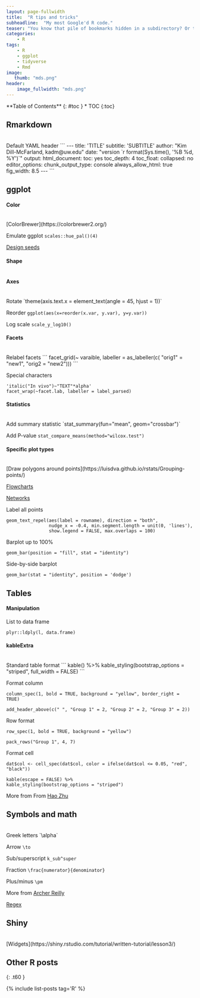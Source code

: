 ```yaml
---
layout: page-fullwidth
title:  "R tips and tricks"
subheadline:  "My most Google'd R code."
teaser: "You know that pile of bookmarks hidden in a subdirectory? Or those pages Google reminds you that you 'visited many times'? Here, I collect all that code in one place. It's mostly for me but if you find it useful, go for it!"
categories:
    - R
tags:
    - R
    - ggplot
    - tidyverse
    - Rmd
image:
   thumb: "mds.png"
header:
    image_fullwidth: "mds.png"
---
```

<div class="panel radius" markdown="1">
**Table of Contents**
{: #toc }
*  TOC
{:toc}
</div>

## Rmarkdown
<br>
Default YAML header
```
---
title: 'TITLE'
subtitle: 'SUBTITLE'
author: "Kim Dill-McFarland, kadm@uw.edu"
date: "version `r format(Sys.time(), '%B %d, %Y')`"
output:
  html_document:
    toc: yes
    toc_depth: 4
    toc_float:
      collapsed: no
editor_options:
  chunk_output_type: console
always_allow_html: true
fig_width: 8.5
---
```

## ggplot

#### Color
<br>
[ColorBrewer](https://colorbrewer2.org/)

Emulate ggplot `scales::hue_pal()(4)`

[Design seeds](https://www.design-seeds.com/)

#### Shape

<img class="t60" src="{{ site.urlimg }}ggplot2-shape-identity.png" alt="">

#### Axes
<br>
Rotate `theme(axis.text.x = element_text(angle = 45, hjust = 1))`

Reorder `ggplot(aes(x=reorder(x.var, y.var), y=y.var))`

Log scale `scale_y_log10()`

#### Facets
<br>
Relabel facets
```
facet_grid(~ varaible, labeller = as_labeller(c( "orig1" = "new1", "orig2 = "new2")))
```

Special characters 
```
'italic("In vivo")~"TEXT"*alpha'
facet_wrap(~facet.lab, labeller = label_parsed)
```

#### Statistics
<br>
Add summary statistic `stat_summary(fun="mean", geom="crossbar")`

Add P-value `stat_compare_means(method="wilcox.test")`

#### Specific plot types
<br>
[Draw polygons around points](https://luisdva.github.io/rstats/Grouping-points/)

[Flowcharts](https://rich-iannone.github.io/DiagrammeR/graphs.html#node-edge-data-frames)

[Networks](https://rpubs.com/updragon/ggraph_tricks)

Label all points
```
geom_text_repel(aes(label = rowname), direction = "both",
                nudge_x = -0.4, min.segment.length = unit(0, 'lines'),
                show.legend = FALSE, max.overlaps = 100)
```

Barplot up to 100%
```
geom_bar(position = "fill", stat = "identity")
```

Side-by-side barplot
```
geom_bar(stat = "identity", position = 'dodge')
```

## Tables
#### Manipulation

List to data frame
```
plyr::ldply(l, data.frame)
```

#### kableExtra
<br>
Standard table format
```
kable() %>%
kable_styling(bootstrap_options = "striped", full_width = FALSE)
```

Format column
```
column_spec(1, bold = TRUE, background = "yellow", border_right = TRUE)

add_header_above(c(" ", "Group 1" = 2, "Group 2" = 2, "Group 3" = 2))
```

Row format
```
row_spec(1, bold = TRUE, background = "yellow")

pack_rows("Group 1", 4, 7)
```

Format cell
```
dat$col <- cell_spec(dat$col, color = ifelse(dat$col <= 0.05, "red", "black"))

kable(escape = FALSE) %>%
kable_styling(bootstrap_options = "striped")
```

More from From [Hao Zhu](https://cran.r-project.org/web/packages/kableExtra/vignettes/awesome_table_in_html.html)

## Symbols and math
<br>
Greek letters `\alpha`

Arrow `\to`

Sub/superscript `k_sub^super`

Fraction `\frac{numerator}{denominator}`

Plus/minus `\pm`

More from [Archer Reilly](http://csrgxtu.github.io/2015/03/20/Writing-Mathematic-Fomulars-in-Markdown/)

[Regex](https://cheatography.com/davechild/cheat-sheets/regular-expressions/)

## Shiny
<br>
[Widgets](https://shiny.rstudio.com/tutorial/written-tutorial/lesson3/)

## Other R posts
{: .t60 }

{% include list-posts tag='R' %}